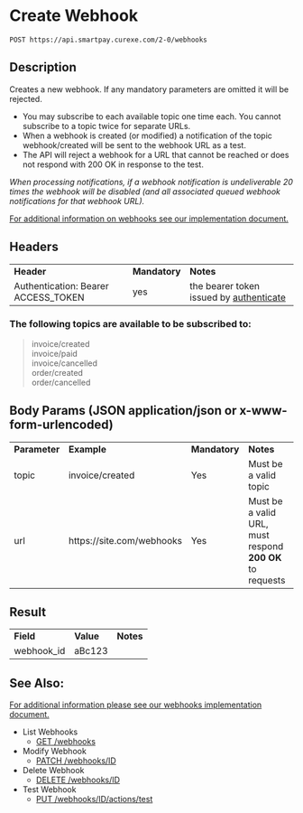 # Create Webhook

~~~
POST https://api.smartpay.curexe.com/2-0/webhooks
~~~

## Description

Creates a new webhook.  If any mandatory parameters are omitted it will be rejected.

- You may subscribe to each available topic one time each. You cannot subscribe to a topic twice for separate URLs.
- When a webhook is created (or modified) a notification of the topic webhook/created will be sent to the webhook URL as a test.
- The API will reject a webhook for a URL that cannot be reached or does not respond with 200 OK in response to the test.

*When processing notifications, if a webhook notification is undeliverable 20 times the webhook will be disabled (and all associated queued webhook notifications for that webhook URL).*

[For additional information on webhooks see our implementation document.](implementation.md)

## Headers

<table>
  <tr>
    <td><b>Header</b></td>
    <td><b>Mandatory</b></td>
    <td><b>Notes</b></td>
  </tr>
  <tr>
    <td>Authentication: Bearer ACCESS_TOKEN</td>
    <td>yes</td>
    <td>the bearer token issued by <a href="..\authenticate\authenticate.md">authenticate</a></td>
  </tr>
</table>

### The following topics are available to be subscribed to:
> invoice/created<br />
> invoice/paid<br />
> invoice/cancelled<br />
> order/created<br />
> order/cancelled

## Body Params (JSON application/json or x-www-form-urlencoded)

<table>
  <tr>
    <td><b>Parameter</b></td>
    <td><b>Example</b></td>
    <td><b>Mandatory</b></td>
    <td><b>Notes</b></td>
  </tr>
  <tr>
    <td>topic</td>
    <td>invoice/created</td>
    <td>Yes</td>
    <td>Must be a valid topic</td>
  </tr>
  <tr>
    <td>url</td>
    <td>https://site.com/webhooks</td>
    <td>Yes</td>
    <td>Must be a valid URL, must respond <b>200 OK</b> to requests</td>
  </tr>
</table>

## Result

<table>
  <tr>
    <td><b>Field</b></td>
    <td><b>Value</b></td>
    <td><b>Notes</b></td>
  </tr>
  <tr>
    <td>webhook_id</td>
    <td>aBc123</td>
    <td></td>
  </tr>
</table>

## See Also:

[For additional information please see our webhooks implementation document.](implementation.md)

- List Webhooks
  * [GET /webhooks](get_webhooks.md)
- Modify Webhook
  * [PATCH /webhooks/ID](modify_webhook.md)
- Delete Webhook
  * [DELETE /webhooks/ID](delete_webhook.md)
- Test Webhook
  * [PUT /webhooks/ID/actions/test](test_webhook.md)